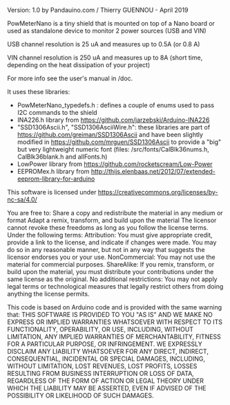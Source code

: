 Version: 1.0 by Pandauino.com / Thierry GUENNOU - April 2019

PowMeterNano is a tiny shield that is mounted on top of a Nano board or used as standalone device to monitor 2 power sources (USB and VIN)

USB channel resolution is 25 uA and measures up to 0.5A (or 0.8 A)

VIN channel resolution is 250 uA and measures up to 8A (short time, depending on the heat dissipation of your project)

For more info see the user's manual in /doc.

It uses these libraries:
- PowMeterNano_typedefs.h : defines a couple of enums used to pass I2C commands to the shield
- INA226.h library from https://github.com/jarzebski/Arduino-INA226
- "SSD1306Ascii.h", "SSD1306AsciiWire.h": these libraries are part of https://github.com/greiman/SSD1306Ascii and have been slightly modified in https://github.com/mrguen/SSD1306Ascii to provide a "big" but very lightweight numeric font
  (files: /src/fonts/CalBlk36nums.h, CalBlk36blank.h and allFonts.h)
- LowPower library from https://github.com/rocketscream/Low-Power
- EEPROMex.h library from http://thijs.elenbaas.net/2012/07/extended-eeprom-library-for-arduino


This software is licensed under https://creativecommons.org/licenses/by-nc-sa/4.0/

You are free to:
Share a copy and redistribute the material in any medium or format
Adapt a remix, transform, and build upon the material
The licensor cannot revoke these freedoms as long as you follow the license terms.
Under the following terms:
Attribution: You must give appropriate credit, provide a link to the license, and indicate if changes were made. You may do so in any reasonable manner, but not in any way that suggests the licensor endorses you or your use.
NonCommercial: You may not use the material for commercial purposes.
ShareAlike: If you remix, transform, or build upon the material, you must distribute your contributions under the same license as the original.
No additional restrictions: You may not apply legal terms or technological measures that legally restrict others from doing anything the license permits.

This code is based on Arduino code and is provided with the same warning that:
THIS SOFTWARE IS PROVIDED TO YOU "AS IS" AND WE MAKE NO EXPRESS OR IMPLIED WARRANTIES WHATSOEVER WITH RESPECT TO ITS FUNCTIONALITY, OPERABILITY, OR USE,
INCLUDING, WITHOUT LIMITATION, ANY IMPLIED WARRANTIES OF MERCHANTABILITY, FITNESS FOR A PARTICULAR PURPOSE, OR INFRINGEMENT.
WE EXPRESSLY DISCLAIM ANY LIABILITY WHATSOEVER FOR ANY DIRECT, INDIRECT, CONSEQUENTIAL, INCIDENTAL OR SPECIAL DAMAGES, INCLUDING, WITHOUT LIMITATION, LOST REVENUES,
LOST PROFITS, LOSSES RESULTING FROM BUSINESS INTERRUPTION OR LOSS OF DATA, REGARDLESS OF THE FORM OF ACTION OR LEGAL THEORY UNDER WHICH THE LIABILITY MAY BE ASSERTED,
EVEN IF ADVISED OF THE POSSIBILITY OR LIKELIHOOD OF SUCH DAMAGES.

